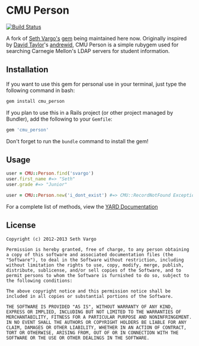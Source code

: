 CMU Person
==========

[![Build Status](https://travis-ci.org/jkcorrea/cmu_person.svg)](https://travis-ci.org/jkcorrea/cmu_person)

A fork of [Seth Vargo's](https://github.com/sethvargo) [gem](https://github.com/sethvargo/cmu_person) being maintained here now. Originally inspired by [David Taylor](https://github.com/tinystatemachine)'s [andrewid](https://github.com/tinystatemachine/andrewid), CMU Person is a simple rubygem used for searching Carnegie Mellon's LDAP servers for student information.

Installation
------------
If you want to use this gem for personal use in your terminal, just type the following command in bash:

```bash
gem install cmu_person
```

If you plan to use this in a Rails project (or other project managed by Bundler), add the following to your `Gemfile`:

```ruby
gem 'cmu_person'
```

Don't forget to run the `bundle` command to install the gem!

Usage
-----

```ruby
user = CMU::Person.find('svargo')
user.first_name #=> "Seth"
user.grade #=> "Junior"
```

```ruby
user = CMU::Person.new('i_dont_exist') #=> CMU::RecordNotFound Exception
```

For a complete list of methods, view the [YARD Documentation](http://rubydoc.info/gems/cmu_person/0.0.3/frames)

License
-------
```text
Copyright (c) 2012-2013 Seth Vargo

Permission is hereby granted, free of charge, to any person obtaining a copy of this software and associated documentation files (the "Software"), to deal in the Software without restriction, including without limitation the rights to use, copy, modify, merge, publish, distribute, sublicense, and/or sell copies of the Software, and to permit persons to whom the Software is furnished to do so, subject to the following conditions:

The above copyright notice and this permission notice shall be included in all copies or substantial portions of the Software.

THE SOFTWARE IS PROVIDED "AS IS", WITHOUT WARRANTY OF ANY KIND, EXPRESS OR IMPLIED, INCLUDING BUT NOT LIMITED TO THE WARRANTIES OF MERCHANTABILITY, FITNESS FOR A PARTICULAR PURPOSE AND NONINFRINGEMENT. IN NO EVENT SHALL THE AUTHORS OR COPYRIGHT HOLDERS BE LIABLE FOR ANY CLAIM, DAMAGES OR OTHER LIABILITY, WHETHER IN AN ACTION OF CONTRACT, TORT OR OTHERWISE, ARISING FROM, OUT OF OR IN CONNECTION WITH THE SOFTWARE OR THE USE OR OTHER DEALINGS IN THE SOFTWARE.
```
